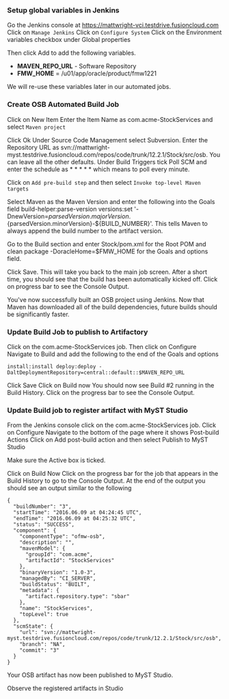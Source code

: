 



### Setup global variables in Jenkins

Go the Jenkins console at https://mattwright-vci.testdrive.fusioncloud.com
Click on `Manage Jenkins`
Click on `Configure System`
Click on the Environment variables checkbox under Global properties

Then click Add to add the following variables. 
* **MAVEN_REPO_URL** -  Software Repository
* **FMW_HOME** = /u01/app/oracle/product/fmw1221

We will re-use these variables later in our automated jobs.

### Create OSB Automated Build Job

Click on New Item
Enter the Item Name as com.acme-StockServices and select `Maven project`

Click Ok
Under Source Code Management select Subversion.
Enter the Repository URL as svn://mattwright-myst.testdrive.fusioncloud.com/repos/code/trunk/12.2.1/Stock/src/osb. You can leave all the other defaults.
Under Build Triggers tick Poll SCM and enter the schedule as * * * * * which means to poll every minute.

Click on `Add pre-build step` and then select `Invoke top-level Maven targets`

Select Maven as the Maven Version and enter the following into the Goals field build-helper:parse-version versions:set '-DnewVersion=${parsedVersion.majorVersion}.${parsedVersion.minorVersion}-${BUILD_NUMBER}'. This tells Maven to always append the build number to the artifact version.

Go to the Build section and enter Stock/pom.xml for the Root POM and clean package -DoracleHome=$FMW_HOME for the Goals and options field.

Click Save. This will take you back to the main job screen.
After a short time, you should see that the build has been automatically kicked off. 
Click on progress bar to see the Console Output.

You've now successfully built an OSB project using Jenkins. Now that Maven has downloaded all of the build dependencies, future builds should be significantly faster.

### Update Build Job to publish to Artifactory
Click on the com.acme-StockServices job.
Then click on Configure
Navigate to Build and add the following to the end of the Goals and options 
```
install:install deploy:deploy - DaltDeploymentRepository=central::default::$MAVEN_REPO_URL
```

Click Save
Click on Build now
You should now see Build #2 running in the Build History. Click on the progress bar to see the Console Output.

### Update Build job to register artifact with MyST Studio
From the Jenkins console click on the com.acme-StockServices job.
Click on Configure
Navigate to the bottom of the page where it shows Post-build Actions
Click on Add post-build action and then select Publish to MyST Studio 

Make sure the Active box is ticked.

Click on Build Now
Click on the progress bar for the job that appears in the Build History to go to the Console Output.
At the end of the output you should see an output similar to the following
```
{
  "buildNumber": "3",
  "startTime": "2016.06.09 at 04:24:45 UTC",
  "endTime": "2016.06.09 at 04:25:32 UTC",
  "status": "SUCCESS",
  "component": {
    "componentType": "ofmw-osb",
    "description": "",
    "mavenModel": {
      "groupId": "com.acme",
      "artifactId": "StockServices"
    },
    "binaryVersion": "1.0-3",
    "managedBy": "CI_SERVER",
    "buildStatus": "BUILT",
    "metadata": {
      "artifact.repository.type": "sbar"
    },
    "name": "StockServices",
    "topLevel": true
  },
  "scmState": {
    "url": "svn://mattwright-myst.testdrive.fusioncloud.com/repos/code/trunk/12.2.1/Stock/src/osb",
    "branch": "NA",
    "commit": "3"
  }
}
```
Your OSB artifact has now been published to MyST Studio.

Observe the registered artifacts in Studio